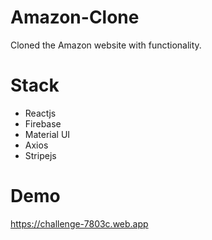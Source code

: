 # Amazon-Clone
Cloned the Amazon website with functionality.

# Stack
- Reactjs
- Firebase
- Material UI
-  Axios
- Stripejs

# Demo
https://challenge-7803c.web.app

